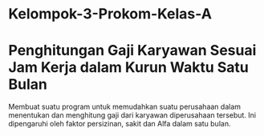 # Kelompok-3-Prokom-Kelas-A
# Penghitungan Gaji Karyawan Sesuai Jam Kerja dalam Kurun Waktu Satu Bulan
 Membuat suatu program untuk memudahkan suatu perusahaan dalam menentukan dan menghitung gaji dari karyawan diperusahaan tersebut. Ini dipengaruhi oleh faktor persizinan, sakit dan Alfa dalam satu bulan.
